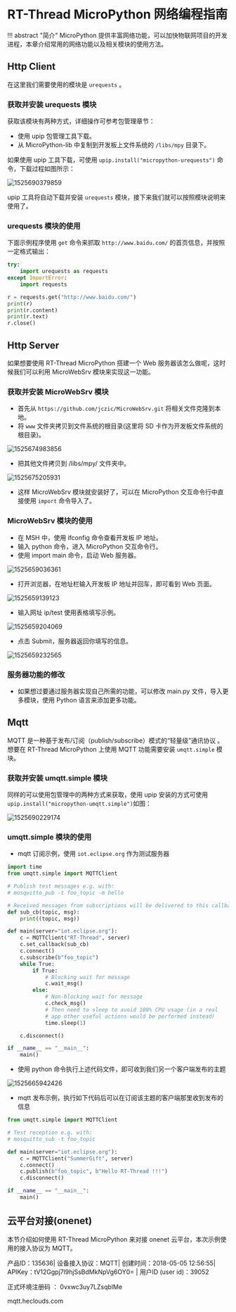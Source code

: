 # RT-Thread MicroPython 网络编程指南

!!! abstract "简介"
    MicroPython 提供丰富网络功能，可以加快物联网项目的开发进程，本章介绍常用的网络功能以及相关模块的使用方法。

## Http Client

在这里我们需要使用的模块是 `urequests` 。

### 获取并安装 urequests 模块

获取该模块有两种方式，详细操作可参考包管理章节：

- 使用 upip 包管理工具下载。
- 从 MicroPython-lib 中复制到开发板上文件系统的 `/libs/mpy` 目录下。

如果使用 upip 工具下载，可使用 `upip.install("micropython-urequests")` 命令，下载过程如图所示：

![1525690379859](figures/1525690379859.png)

upip 工具将自动下载并安装  `urequests` 模块，接下来我们就可以按照模块说明来使用了。

### urequests 模块的使用

下面示例程序使用 `get` 命令来抓取 `http://www.baidu.com/` 的首页信息，并按照一定格式输出：

```python
try:
    import urequests as requests
except ImportError:
    import requests

r = requests.get("http://www.baidu.com/")
print(r)
print(r.content)
print(r.text)
r.close()
```

## Http Server

如果想要使用 RT-Thread MicroPython 搭建一个 Web 服务器该怎么做呢，这时候我们可以利用 MicroWebSrv 模块来实现这一功能。

### 获取并安装 MicroWebSrv 模块 
- 首先从 `https://github.com/jczic/MicroWebSrv.git` 将相关文件克隆到本地。
- 将 `www` 文件夹拷贝到文件系统的根目录(这里将 SD 卡作为开发板文件系统的根目录)。

![1525674983856](figures/copy_www_dir.png)

- 把其他文件拷贝到 /libs/mpy/ 文件夹中。

![1525675205931](figures/copy_webser_othres_dir.png)

- 这样 MicroWebSrv 模块就安装好了，可以在 MicroPython 交互命令行中直接使用 `import` 命令导入了。

### MicroWebSrv 模块的使用

- 在 MSH 中，使用 ifconfig 命令查看开发板 IP 地址。
- 输入 python 命令，进入 MicroPython 交互命令行。
- 使用 import main 命令，启动 Web 服务器。

![1525659036361](figures/import_start.png)

- 打开浏览器，在地址栏输入开发板 IP 地址并回车，即可看到 Web 页面。

![1525659139123](figures/open_web_page.png)

- 输入网址 ip/test 使用表格填写示例。

![1525659204069](figures/use_test_func.png)

- 点击 Submit，服务器返回你填写的信息。

![1525659232565](figures/use_submit.png)

### 服务器功能的修改

- 如果想过要通过服务器实现自己所需的功能，可以修改 main.py 文件，导入更多模块，使用 Python 语言来添加更多功能。

## Mqtt

MQTT 是一种基于发布/订阅（publish/subscribe）模式的“轻量级”通讯协议 。想要在 RT-Thread MicroPython 上使用 MQTT 功能需要安装 `umqtt.simple` 模块。

### 获取并安装 umqtt.simple 模块
同样的可以使用包管理中的两种方式来获取，使用 upip 安装的方式可使用  `upip.install("micropython-umqtt.simple")`如图：

![1525690229174](figures/install_umqtt_simple.png)

### umqtt.simple 模块的使用

- mqtt 订阅示例，使用 `iot.eclipse.org` 作为测试服务器
```python
import time
from umqtt.simple import MQTTClient

# Publish test messages e.g. with:
# mosquitto_pub -t foo_topic -m hello

# Received messages from subscriptions will be delivered to this callback
def sub_cb(topic, msg):
    print((topic, msg))

def main(server="iot.eclipse.org"):
    c = MQTTClient("RT-Thread", server)
    c.set_callback(sub_cb)
    c.connect()
    c.subscribe(b"foo_topic")
    while True:
        if True:
            # Blocking wait for message
            c.wait_msg()
        else:
            # Non-blocking wait for message
            c.check_msg()
            # Then need to sleep to avoid 100% CPU usage (in a real
            # app other useful actions would be performed instead)
            time.sleep(1)

    c.disconnect()

if __name__ == "__main__":
    main()
```

- 使用 python 命令执行上述代码文件，即可收到我们另一个客户端发布的主题

![1525665942426](figures/sub_topic.png)

- mqtt 发布示例，执行如下代码后可以在订阅该主题的客户端那里收到发布的信息
```python
from umqtt.simple import MQTTClient

# Test reception e.g. with:
# mosquitto_sub -t foo_topic

def main(server="iot.eclipse.org"):
    c = MQTTClient("SummerGift", server)
    c.connect()
    c.publish(b"foo_topic", b"Hello RT-Thread !!!")
    c.disconnect()

if __name__ == "__main__":
    main()

```

## 云平台对接(onenet)

本节介绍如何使用 RT-Thread MicroPython 来对接 onenet 云平台，本次示例使用的接入协议为 MQTT。

产品ID：135636| 
设备接入协议：MQTT| 
创建时间：2018-05-05 12:56:55| 
APIKey：tV12Ggpj7l9hjSsBdMkNpVg6OY0= | 
用户ID (user id)：39052

正式环境注册码  ： 0vxwc3uy7LZsqblMe

mqtt.heclouds.com

